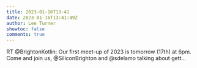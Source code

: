 ```yaml
---
title: 2023-01-16T13-41
date: 2023-01-16T13:41:49Z
author: Lee Turner
showtoc: false
comments: true
---
```


RT @BrightonKotlin: Our first meet-up of 2023 is tomorrow (17th) at 6pm. Come and join us, @SiliconBrighton and @sdelamo talking about gett…

